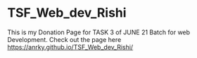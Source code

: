 # TSF_Web_dev_Rishi
This is my Donation Page for TASK 3 of JUNE 21 Batch for web Development.
Check out the page here
https://anrky.github.io/TSF_Web_dev_Rishi/
